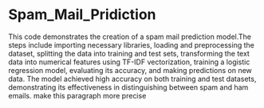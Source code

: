 # Spam_Mail_Pridiction
This code demonstrates the creation of a spam mail prediction model.The steps include importing necessary libraries, loading and preprocessing the dataset, splitting the data into training and test sets, transforming the text data into numerical features using TF-IDF vectorization, training a logistic regression model, evaluating its accuracy, and making predictions on new data. The model achieved high accuracy on both training and test datasets, demonstrating its effectiveness in distinguishing between spam and ham emails.
make this paragraph more precise
